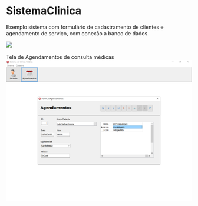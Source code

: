 # SistemaClinica
Exemplo sistema com formulário de cadastramento de clientes e agendamento de serviço, com conexão a banco de dados.

![](https://github.com/eduardo-rogerio/SistemaClinica/blob/main/Sistema%20de%20Cl%C3%ADnica.PNG)

Tela de Agendamentos de consulta médicas
![](https://github.com/eduardo-rogerio/SistemaClinica/blob/main/TelaAgendamento.PNG)
